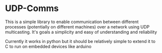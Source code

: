 # UDP-Comms

This is a simple library to enable communication between different processes (potentially on different machines) over a network using UDP multicasting. It's goals a simplicity and easy of understanding and reliability

Currently it works in python but it should be relatively simple to extend it to C to run on embedded devices like arduino
